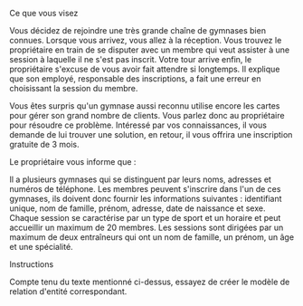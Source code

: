 Ce que vous visez

Vous décidez de rejoindre une très grande chaîne de gymnases bien connues. Lorsque vous arrivez, vous allez à la réception. Vous trouvez le propriétaire en train de se disputer avec un membre qui veut assister à une session à laquelle il ne s'est pas inscrit. Votre tour arrive enfin, le propriétaire s'excuse de vous avoir fait attendre si longtemps. Il explique que son employé, responsable des inscriptions, a fait une erreur en choisissant la session du membre.

Vous êtes surpris qu'un gymnase aussi reconnu utilise encore les cartes pour gérer son grand nombre de clients. Vous parlez donc au propriétaire pour résoudre ce problème. Intéressé par vos connaissances, il vous demande de lui trouver une solution, en retour, il vous offrira une inscription gratuite de 3 mois.

Le propriétaire vous informe que :

Il a plusieurs gymnases qui se distinguent par leurs noms, adresses et numéros de téléphone.
Les membres peuvent s'inscrire dans l'un de ces gymnases, ils doivent donc fournir les informations suivantes : identifiant unique, nom de famille, prénom, adresse, date de naissance et sexe.
Chaque session se caractérise par un type de sport et un horaire et peut accueillir un maximum de 20 membres.
Les sessions sont dirigées par un maximum de deux entraîneurs qui ont un nom de famille, un prénom, un âge et une spécialité.

Instructions

Compte tenu du texte mentionné ci-dessus, essayez de créer le modèle de relation d'entité correspondant.